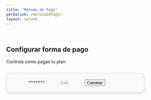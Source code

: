 ```yaml
---
title: "Método de Pago"
permalink: /metodoDePago/
layout: splash
---
```


<style>
/* Container styling */
.wrap {
    max-width: 1000px;
    margin-left: auto;
    margin-right: auto;
}

/* Payment details box styling */
.payment-details {
    padding: 20px;
    border: 1px solid #ddd;
    border-radius: 10px;
    background: #f9f9f9;
    display: flex;
    align-items: center;
    justify-content: flex-start;
    gap: 15px;
    box-shadow: 0 4px 8px rgba(0, 0, 0, 0.1);
    max-width: 80%;
    margin: 2em 0;
    transition: box-shadow 0.3s;
}

.payment-details:hover {
    box-shadow: 0 6px 12px rgba(0, 0, 0, 0.15);
}

/* Icon styling */
.payment-icon {
    width: 60px;
    border: 1px solid #ddd;
    border-radius: 10px;
    background-size: cover;
    background-position: center;
    background-repeat: no-repeat;
    padding: 10px;
    margin: 0.5em 1em;
}

/* Payment text styling */
.payment-info {
    display: flex;
    gap: 50px;
    align-items: center;
}

.payment-info p {
    margin: 0;
    color: #444;
    font-size: 1.1em;
}

.payment-info .expiry {
    color: #888;
    font-size: 0.9em;
}

</style>

<div class="wrap">

  <h2 style="margin-top: 3em;">Configurar forma de pago</h2>
  <p>Controla cómo pagas tu plan.</p>

  <div class="payment-details">
    <img id="payment-icon" class="payment-icon" src="" alt="Payment Method Icon" style="display: none;">
    <div class="payment-info">
      <p><strong><span id="payment-type"></span></strong></p>
      <p>*******<span id="payment-last4"></span></p>
      <p class="expiry">Cad. <span id="payment-expiry"></span></p>
      <button onclick="openUpdatePaymentModal()">Cambiar</button>
    </div>
  </div>
  <div id="update-payment-modal" style="display: none;">
    <form id="payment-form">
      <div id="card-element"><!-- Stripe card input --></div>
      <button type="submit">Guardar</button>
    </form>
  </div>
</div>

<script>
  function fetchPaymentMethod(email) {
    fetch('/.netlify/functions/server', {
      method: 'POST',
      headers: {
        'Content-Type': 'application/json'
      },
      body: JSON.stringify({ action: 'get_payment_method', email: email })
    })
    .then(response => response.json())
    .then(data => {
      if (data && data.paymentMethod) {
        const paymentTypeElement = document.getElementById('payment-type');
        const paymentLast4Element = document.getElementById('payment-last4');
        const paymentExpiryElement = document.getElementById('payment-expiry');
        const paymentIconElement = document.getElementById('payment-icon');

        const brand = data.paymentMethod.card.brand || 'Desconocido';
        paymentTypeElement.textContent = brand.charAt(0).toUpperCase() + brand.slice(1);
        paymentLast4Element.textContent = data.paymentMethod.card.last4;
        paymentExpiryElement.textContent = data.paymentMethod.card.exp_month + '/' + data.paymentMethod.card.exp_year;

        // Display the correct icon based on the payment type
        if (brand === 'visa') {
            paymentIconElement.src = "/assets/images/visa.png";
            console.log('visa');
        } else if (brand === 'mastercard') {
            paymentIconElement.src = "/assets/images/mastercard.jpg";
            console.log('mastercard');
        } else {
            paymentIconElement.src = ""; // Placeholder if no icon is available
            console.log('none');
        }

        paymentIconElement.style.display = paymentIconElement.src ? "block" : "none";
      } else {
        console.error('Error fetching payment method:', data.error);
      }
    })
    .catch(error => console.error('Error:', error));
  }

  let userEmail = "";
  netlifyIdentity.on('login', user => {
    userEmail = user.email;
    fetchPaymentMethod(user.email);
  });

  async function openUpdatePaymentModal() {
    document.getElementById('update-payment-modal').style.display = 'block';

    // Fetch SetupIntent client secret
    const response = await fetch('/.netlify/functions/server', {
        method: 'POST',
        headers: { 'Content-Type': 'application/json' },
        body: JSON.stringify({ action: 'create_setup_intent', email: userEmail })
    });

    const { clientSecret } = await response.json();
    setupStripeElements(clientSecret);
    }

    function setupStripeElements(clientSecret) {
    const stripe = Stripe('pk_test_51OmfAYE2UvP4xcDs92nWGG93clovJ2N6OBjuvPv9k26lrUnU0VDdS4ra32km006KbVhlHGygobi4SQpTbpBTeyGa00FwesDfwo');
    const elements = stripe.elements();
    const cardElement = elements.create('card');
    cardElement.mount('#card-element');

    document.getElementById('payment-form').addEventListener('submit', async (event) => {
        event.preventDefault();

        const { setupIntent, error } = await stripe.confirmCardSetup(clientSecret, {
        payment_method: { card: cardElement }
        });

        if (error) {
        alert('Error: ' + error.message);
        } else {
        alert('Método de pago actualizado con éxito');
        document.getElementById('update-payment-modal').style.display = 'none';
        }
    });
    }

</script>
